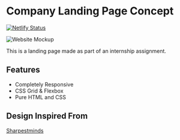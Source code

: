 # Company Landing Page Concept

[![Netlify Status](https://api.netlify.com/api/v1/badges/e55d68eb-c2d9-4bdc-96ee-336805387457/deploy-status)](https://app.netlify.com/sites/lumidex/deploys)

![Website Mockup](https://github.com/aromalanil/Sharpestminds/blob/master/art/mockup-1.png?raw=true)

This is a landing page made as part of an internship assignment.



## Features

* Completely Responsive
* CSS Grid & Flexbox
* Pure HTML and CSS

## Design Inspired From

[Sharpestminds](https://www.sharpestminds.com/#)
